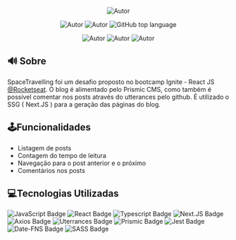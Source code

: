 
<p align="center">
       <img alt="Autor" src="https://ik.imagekit.io/3k6vd9kl0ur/spaceTravellingLogo_MIj6OJpoQ.PNG"/>
</p>
<p align="center">
    <img alt="Autor" src="https://img.shields.io/badge/autor-Isaac%20Araujo-red"/>
    <img alt="Autor" src="https://img.shields.io/badge/Status-Finalizado-blue"/>
    <img alt="GitHub top language" src="https://img.shields.io/github/languages/top/IsaacMaciel/spacetravelling-Ignite?color=2F74C0" />

</p>
<p align="center">
    <img alt="Autor" src="https://ik.imagekit.io/3k6vd9kl0ur/travellingMain_tjZ_NW_DID.PNG"/>
      <img alt="Autor" src="https://ik.imagekit.io/3k6vd9kl0ur/travellingPost_YNuPVtIF58.PNG"/>
      <img alt="Autor" src="https://ik.imagekit.io/3k6vd9kl0ur/travellingPost2_8gfx6e73Mls.PNG"/>

</p>

## 🔊 Sobre
SpaceTravelling foi um desafio proposto no bootcamp Ignite - React JS <a href="https://github.com/Rocketseat">@Rocketseat</a>. O blog é alimentado pelo Prismic CMS, como também é possível comentar nos posts através do utterances pelo github. É utilizado o SSG ( Next.JS ) para a geração das páginas do blog.

## 🕹Funcionalidades
* Listagem de posts
* Contagem do tempo de leitura
* Navegação para o post anterior e o próximo
* Comentários nos posts

## 💻Tecnologias Utilizadas

![JavaScript Badge](https://img.shields.io/badge/JavaScript-323330?logo=javascript)
![React Badge](https://img.shields.io/badge/React-323330?logo=react)
![Typescript Badge](https://img.shields.io/badge/Typescript-323330?logo=typescript)
![Next.JS Badge](https://img.shields.io/badge/Next.JS-323330?logo=Next-dot-js)
![Axios Badge](https://img.shields.io/badge/Axios-323330?logo=Next-dot-js)
![Uterrances Badge](https://img.shields.io/badge/Uterrances-323330?logo=Next-dot-js)
![Prismic Badge](https://img.shields.io/badge/PrismicCMS-323330?logo=Next-dot-js)
![Jest Badge](https://img.shields.io/badge/Jest-323330?logo=JEST)
![Date-FNS Badge](https://img.shields.io/badge/DateFNS-323330)
![SASS Badge](https://img.shields.io/badge/SASS-323330?logo=SASS)

##
